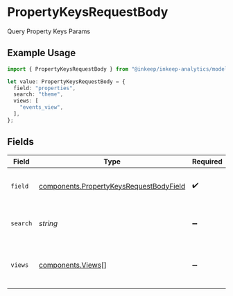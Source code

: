 # PropertyKeysRequestBody

Query Property Keys Params

## Example Usage

```typescript
import { PropertyKeysRequestBody } from "@inkeep/inkeep-analytics/models/components";

let value: PropertyKeysRequestBody = {
  field: "properties",
  search: "theme",
  views: [
    "events_view",
  ],
};
```

## Fields

| Field                                                                                              | Type                                                                                               | Required                                                                                           | Description                                                                                        | Example                                                                                            |
| -------------------------------------------------------------------------------------------------- | -------------------------------------------------------------------------------------------------- | -------------------------------------------------------------------------------------------------- | -------------------------------------------------------------------------------------------------- | -------------------------------------------------------------------------------------------------- |
| `field`                                                                                            | [components.PropertyKeysRequestBodyField](../../models/components/propertykeysrequestbodyfield.md) | :heavy_check_mark:                                                                                 | Which JSON field to query keys from                                                                | properties                                                                                         |
| `search`                                                                                           | *string*                                                                                           | :heavy_minus_sign:                                                                                 | Optional search term to filter keys                                                                | theme                                                                                              |
| `views`                                                                                            | [components.Views](../../models/components/views.md)[]                                             | :heavy_minus_sign:                                                                                 | Optional list of views to query (defaults to all views)                                            | [<br/>"events_view"<br/>]                                                                          |